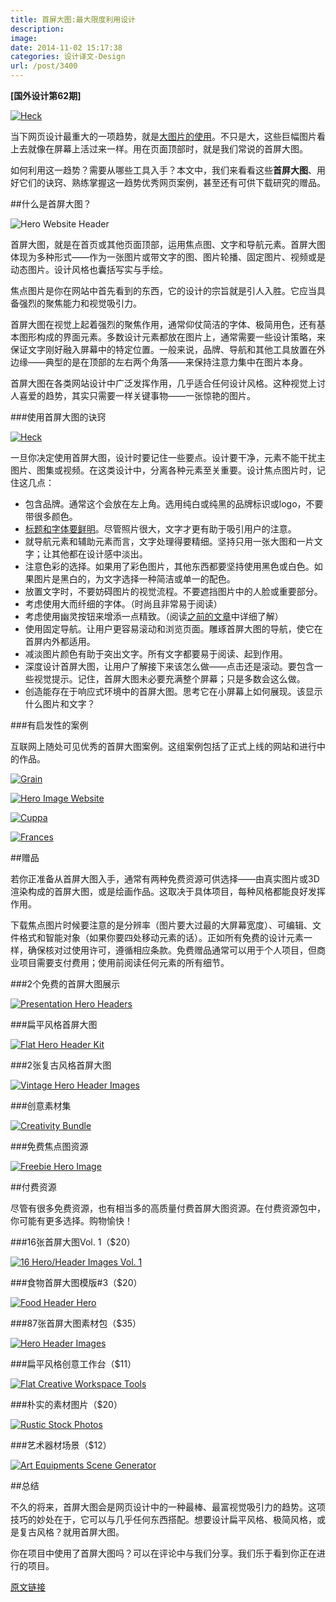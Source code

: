```yaml
---
title: 首屏大图:最大限度利用设计
description: 
image: 
date: 2014-11-02 15:17:38
categories: 设计译文-Design
url: /post/3400
---
```


**[国外设计第62期]**

[![Heck](http://designmodo.com/wp-content/uploads/2014/10/heck.jpg "Make the Most of Your Design with a Hero Header")](http://heckhouse.com/)

当下网页设计最重大的一项趋势，就是[大图片的使用](http://designmodo.com/designing-big-layouts/)。不只是大，这些巨幅图片看上去就像在屏幕上活过来一样。用在页面顶部时，就是我们常说的首屏大图。

如何利用这一趋势？需要从哪些工具入手？本文中，我们来看看这些**首屏大图**、用好它们的诀窍、熟练掌握这一趋势优秀网页案例，甚至还有可供下载研究的赠品。

##什么是首屏大图？

![Hero Website Header](http://designmodo.com/wp-content/uploads/2014/10/hero-header-image.jpg "Make the Most of Your Design with a Hero Header")

首屏大图，就是在首页或其他页面顶部，运用焦点图、文字和导航元素。首屏大图体现为多种形式——作为一张图片或带文字的图、图片轮播、固定图片、视频或是动态图片。设计风格也囊括写实与手绘。

焦点图片是你在网站中首先看到的东西，它的设计的宗旨就是引人入胜。它应当具备强烈的聚焦能力和视觉吸引力。

首屏大图在视觉上起着强烈的聚焦作用，通常仰仗简洁的字体、极简用色，还有基本图形构成的界面元素。多数设计元素都放在图片上，通常需要一些设计策略，来保证文字刚好融入屏幕中的特定位置。一般来说，品牌、导航和其他工具放置在外边缘——典型的是在顶部的左右两个角落——来保持注意力集中在图片本身。

首屏大图在各类网站设计中广泛发挥作用，几乎适合任何设计风格。这种视觉上讨人喜爱的趋势，其实只需要一样关键事物——一张惊艳的图片。

###使用首屏大图的诀窍

[![Heck](http://designmodo.com/wp-content/uploads/2014/10/heck.jpg "Make the Most of Your Design with a Hero Header")](http://heckhouse.com/)

一旦你决定使用首屏大图，设计时要记住一些要点。设计要干净，元素不能干扰主图片、图集或视频。在这类设计中，分离各种元素至关重要。设计焦点图片时，记住这几点：

* 包含品牌。通常这个会放在左上角。选用纯白或纯黑的品牌标识或logo，不要带很多颜色。
* [标题和字体要鲜明](http://designmodo.com/bold-type-website-design/)。尽管照片很大，文字才更有助于吸引用户的注意。
* 就导航元素和辅助元素而言，文字处理得要精细。坚持只用一张大图和一片文字；让其他都在设计感中淡出。
* 注意色彩的选择。如果用了彩色图片，其他东西都要坚持使用黑色或白色。如果图片是黑白的，为文字选择一种简洁或单一的配色。
* 放置文字时，不要妨碍图片的视觉流程。不要遮挡图片中的人脸或重要部分。
* 考虑使用大而纤细的字体。（时尚且非常易于阅读）
* 考虑使用幽灵按钮来增添一点精致。（阅读[之前的文章](http://designmodo.com/ghost-buttons/)中详细了解）
* 使用固定导航。让用户更容易滚动和浏览页面。雕琢首屏大图的导航，使它在首屏内外都适用。
* 减淡图片颜色有助于突出文字。所有文字都要易于阅读、起到作用。
* 深度设计首屏大图，让用户了解接下来该怎么做——点击还是滚动。要包含一些视觉提示。记住，首屏大图未必要充满整个屏幕；只是多数会这么做。
* 创造能存在于响应式环境中的首屏大图。思考它在小屏幕上如何展现。该显示什么图片和文字？

###有启发性的案例

互联网上随处可见优秀的首屏大图案例。这组案例包括了正式上线的网站和进行中的作品。

[![Grain](http://designmodo.com/wp-content/uploads/2014/10/grain.jpg "Make the Most of Your Design with a Hero Header")](http://grainandmortar.com/)

[![Hero Image Website](http://designmodo.com/wp-content/uploads/2014/10/hero-image-website.jpg "Make the Most of Your Design with a Hero Header")](https://www.behance.net/gallery/15272405/Fontscom-Hero-Image)

[![Cuppa](http://designmodo.com/wp-content/uploads/2014/10/cuppa.jpg "Make the Most of Your Design with a Hero Header")](http://wearecuppa.com/)

[![Frances](http://designmodo.com/wp-content/uploads/2014/10/frances.jpg "Make the Most of Your Design with a Hero Header")](http://francesvintage.com/)

##赠品

若你正准备从首屏大图入手，通常有两种免费资源可供选择——由真实图片或3D渲染构成的首屏大图，或是绘画作品。这取决于具体项目，每种风格都能良好发挥作用。

下载焦点图片时候要注意的是分辨率（图片要大过最的大屏幕宽度）、可编辑、文件格式和智能对象（如果你要四处移动元素的话）。正如所有免费的设计元素一样，确保核对过使用许可，遵循相应条款。免费赠品通常可以用于个人项目，但商业项目需要支付费用；使用前阅读任何元素的所有细节。

###2个免费的首屏大图展示

[![Presentation Hero Headers ](http://designmodo.com/wp-content/uploads/2014/10/free1.jpg "Make the Most of Your Design with a Hero Header")](http://graphicburger.com/2-heroheader-presentation-images/)

###扁平风格首屏大图

[![Flat Hero Header Kit](http://designmodo.com/wp-content/uploads/2014/10/free2.jpg "Make the Most of Your Design with a Hero Header")](http://medialoot.com/item/flat-designer-essentials-illustration)

###2张复古风格首屏大图

[![Vintage Hero Header Images](http://designmodo.com/wp-content/uploads/2014/10/free3.jpg "Make the Most of Your Design with a Hero Header")](http://pixelbuddha.net/freebie/hero-images)

###创意素材集

[![Creativity Bundle](http://designmodo.com/wp-content/uploads/2014/10/free5.jpg "Make the Most of Your Design with a Hero Header")](https://dribbble.com/shots/1752143-Freebie-Weekend-The-Creativity-Bundle)

###免费焦点图资源

[![Freebie Hero Image](http://designmodo.com/wp-content/uploads/2014/10/free6.jpg "Make the Most of Your Design with a Hero Header")](https://dribbble.com/shots/1669946-Freebie-Hero-Image)

##付费资源

尽管有很多免费资源，也有相当多的高质量付费首屏大图资源。在付费资源包中，你可能有更多选择。购物愉快！

###16张首屏大图Vol. 1（$20）

[![16 Hero/Header Images Vol. 1 ](http://designmodo.com/wp-content/uploads/2014/10/cm-hero.jpg "Make the Most of Your Design with a Hero Header")](http://crtv.mk/jnRE)

###食物首屏大图模版#3（$20）

[![Food Header Hero](http://designmodo.com/wp-content/uploads/2014/10/food-hero.jpg "Make the Most of Your Design with a Hero Header")](http://psdfest.com/product/food-hero-image-mock-up-set-3)

###87张首屏大图素材包（$35）

[![Hero Header Images](http://designmodo.com/wp-content/uploads/2014/10/mega-hero.jpg "Make the Most of Your Design with a Hero Header")](http://crtv.mk/tmO5)

###扁平风格创意工作台（$11）

[![Flat Creative Workspace Tools](http://designmodo.com/wp-content/uploads/2014/10/Flat-Creative-Workspace-Tools.jpg "Make the Most of Your Design with a Hero Header")](http://crtv.mk/cmqB)

###朴实的素材图片（$20）

[![Rustic Stock Photos](http://designmodo.com/wp-content/uploads/2014/10/rustic-hero.jpg "Make the Most of Your Design with a Hero Header")](http://crtv.mk/qmTv)

###艺术器材场景（$12）

[![Art Equipments Scene Generator](http://designmodo.com/wp-content/uploads/2014/10/art-hero.jpg "Make the Most of Your Design with a Hero Header")](https://www.behance.net/gallery/19908073/Art-Equipments-Scene-Generator)

##总结

不久的将来，首屏大图会是网页设计中的一种最棒、最富视觉吸引力的趋势。这项技巧的妙处在于，它可以与几乎任何东西搭配。想要设计扁平风格、极简风格，或是复古风格？就用首屏大图。

你在项目中使用了首屏大图吗？可以在评论中与我们分享。我们乐于看到你正在进行的项目。

[原文链接](http://designmodo.com/hero-headers/)